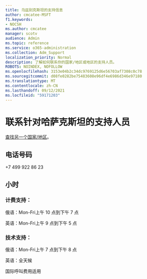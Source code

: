 ```yaml
---
title: 乌兹别克斯坦的支持信息
author: cmcatee-MSFT
f1.keywords:
- NOCSH
ms.author: cmcatee
manager: scotv
audience: Admin
ms.topic: reference
ms.service: o365-administration
ms.collection: Adm_Support
localization_priority: Normal
description: 了解如何联系你的国家/地区或地区的支持人员。
ROBOTS: NOINDEX, NOFOLLOW
ms.openlocfilehash: 3153e04b2c34dc9769125d6e56703af7308c0c78
ms.sourcegitcommit: d08fe0282be75483608e96df4e6986d346e97180
ms.translationtype: MT
ms.contentlocale: zh-CN
ms.lasthandoff: 09/12/2021
ms.locfileid: "59171203"
---
```

# <a name="contact-support-for-kyrgyzstan"></a>联系针对哈萨克斯坦的支持人员

[查找另一个国家/地区](../../business-video/get-help-support.md)。

## <a name="phone-number"></a>电话号码
+7 499 922 86 23

## <a name="hours"></a>小时
### <a name="billing-support"></a>计费支持：

俄语：Mon-Fri上午 10 点到下午 7 点

英语：Mon-Fri上午 9 点到下午 5 点

### <a name="technical-support"></a>技术支持：

俄语：Mon-Fri上午 7 点到下午 8 点

英语：全天候

国际呼叫费用适用
